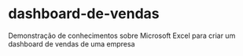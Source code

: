 # dashboard-de-vendas
Demonstração de conhecimentos sobre Microsoft Excel para criar um dashboard de vendas de uma empresa
